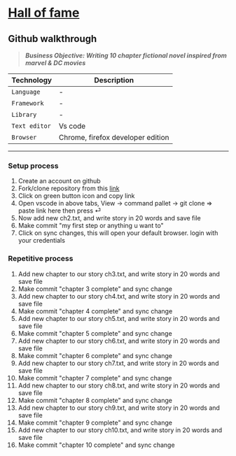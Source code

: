 # [Hall of fame](https://joysmith.github.io/teams/)

## Github walkthrough

> **_Business Objective: Writing 10 chapter fictional novel inspired from marvel & DC movies_**

<!-- <img src="notes/app.gif" width="400"> -->

| Technology    | Description                       |
| ------------- | --------------------------------- |
| `Language`    | -                                 |
| `Framework`   | -                                 |
| `Library`     | -                                 |
| `Text editor` | Vs code                           |
| `Browser`     | Chrome, firefox developer edition |

---

### Setup process

1. Create an account on github
1. Fork/clone repository from this [link](https://github.com/joysmith/story-writers.git)
1. Click on green button icon and copy link
1. Open vscode in above tabs, View -> command pallet -> git clone => paste link here then press ⏎
1. Now add new ch2.txt, and write story in 20 words and save file
1. Make commit "my first step or anything u want to"
1. Click on sync changes, this will open your default browser. login with your credentials

### Repetitive process

1. Add new chapter to our story ch3.txt, and write story in 20 words and save file
1. Make commit "chapter 3 complete" and sync change
1. Add new chapter to our story ch4.txt, and write story in 20 words and save file
1. Make commit "chapter 4 complete" and sync change
1. Add new chapter to our story ch5.txt, and write story in 20 words and save file
1. Make commit "chapter 5 complete" and sync change
1. Add new chapter to our story ch6.txt, and write story in 20 words and save file
1. Make commit "chapter 6 complete" and sync change
1. Add new chapter to our story ch7.txt, and write story in 20 words and save file
1. Make commit "chapter 7 complete" and sync change
1. Add new chapter to our story ch8.txt, and write story in 20 words and save file
1. Make commit "chapter 8 complete" and sync change
1. Add new chapter to our story ch9.txt, and write story in 20 words and save file
1. Make commit "chapter 9 complete" and sync change
1. Add new chapter to our story ch10.txt, and write story in 20 words and save file
1. Make commit "chapter 10 complete" and sync change
